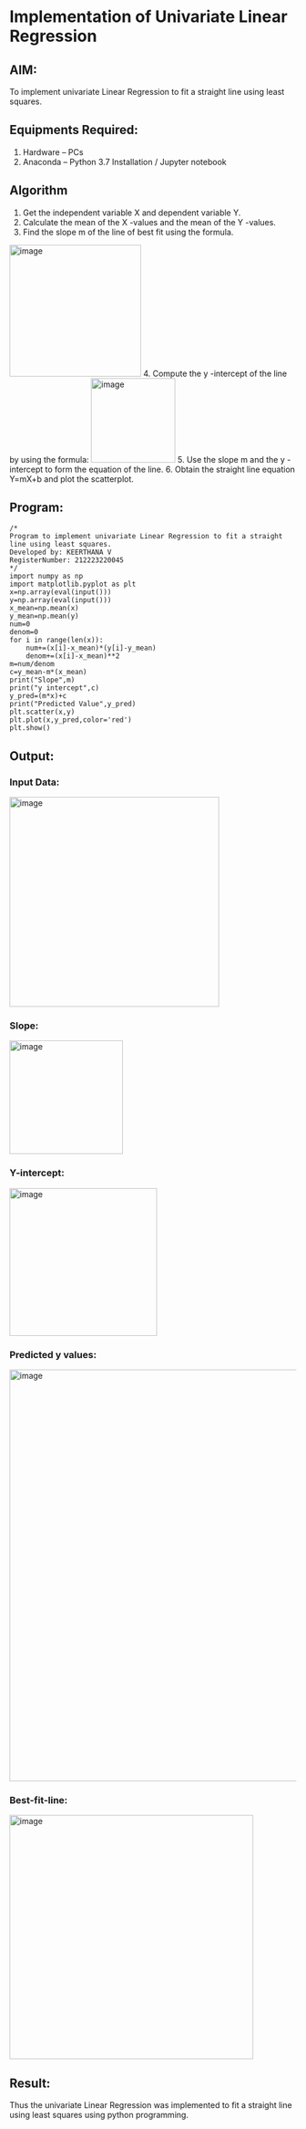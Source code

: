 # Implementation of Univariate Linear Regression
## AIM:
To implement univariate Linear Regression to fit a straight line using least squares.

## Equipments Required:
1. Hardware – PCs
2. Anaconda – Python 3.7 Installation / Jupyter notebook

## Algorithm
1. Get the independent variable X and dependent variable Y.
2. Calculate the mean of the X -values and the mean of the Y -values.
3. Find the slope m of the line of best fit using the formula. 
<img width="231" alt="image" src="https://user-images.githubusercontent.com/93026020/192078527-b3b5ee3e-992f-46c4-865b-3b7ce4ac54ad.png">
4. Compute the y -intercept of the line by using the formula:
<img width="148" alt="image" src="https://user-images.githubusercontent.com/93026020/192078545-79d70b90-7e9d-4b85-9f8b-9d7548a4c5a4.png">
5. Use the slope m and the y -intercept to form the equation of the line.
6. Obtain the straight line equation Y=mX+b and plot the scatterplot.

## Program:
```
/*
Program to implement univariate Linear Regression to fit a straight line using least squares.
Developed by: KEERTHANA V
RegisterNumber: 212223220045 
*/
import numpy as np
import matplotlib.pyplot as plt
x=np.array(eval(input()))
y=np.array(eval(input()))
x_mean=np.mean(x)
y_mean=np.mean(y)
num=0
denom=0
for i in range(len(x)):
    num+=(x[i]-x_mean)*(y[i]-y_mean)
    denom+=(x[i]-x_mean)**2
m=num/denom
c=y_mean-m*(x_mean)
print("Slope",m)
print("y intercept",c)
y_pred=(m*x)+c
print("Predicted Value",y_pred)
plt.scatter(x,y)
plt.plot(x,y_pred,color='red')
plt.show()
```

## Output:
### Input Data:
<img width="368" alt="image" src="https://github.com/user-attachments/assets/5613e8d8-02b6-4d4d-8f69-48a688c2ac68" />

### Slope:
<img width="199" alt="image" src="https://github.com/user-attachments/assets/6a717963-ac76-43d5-a2b0-b7fea2b9c28e" />

### Y-intercept:
<img width="259" alt="image" src="https://github.com/user-attachments/assets/33a8c2c8-a85f-45b7-82b1-614b4c8d4884" />

### Predicted y values:
<img width="722" alt="image" src="https://github.com/user-attachments/assets/f89cdf89-c265-47ac-951f-2a86e2c87fbf" />

### Best-fit-line:
<img width="428" alt="image" src="https://github.com/user-attachments/assets/54bbffb1-d9c3-4775-bbb2-1e7925aa0125" />


## Result:
Thus the univariate Linear Regression was implemented to fit a straight line using least squares using python programming.
